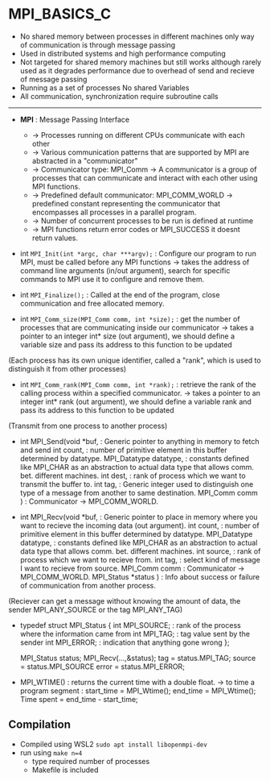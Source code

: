 # MPI_BASICS_C

 - No shared memory between processes in different machines only way of communication is through message passing
 - Used in distributed systems and high performance computing
 - Not targeted for shared memory machines but still works although rarely used as it degrades performance due to overhead of send and recieve of message passing
 - Running as a set of processes No shared Variables
 - All communication, synchronization require subroutine calls
---
 - **MPI** : Message Passing Interface
     * -> Processes running on different CPUs communicate with each other
     * -> Various communication patterns that are supported by MPI are abstracted in a "communicator"
     * -> Communicator type: MPI_Comm -> A communicator is a group of processes that can communicate and interact with each other using MPI functions.
     * -> Predefined default communicator: MPI_COMM_WORLD -> predefined constant representing the communicator that encompasses all processes in a parallel program.
     * -> Number of concurrent processes to be run is defined at runtime
     * -> MPI functions return error codes or MPI_SUCCESS it doesnt return values.
 
 
- int `MPI_Init(int *argc, char ***argv);` : Configure our program to run MPI, must be called before any MPI functions
    -> takes the address of command line arguments (in/out argument), search for specific commands to MPI use it to configure and remove them.

- int `MPI_Finalize();` : Called at the end of the program, close communication and free allocated memory.

- int `MPI_Comm_size(MPI_Comm comm, int *size);` : get the number of processes that are communicating inside our communicator
    -> takes a pointer to an integer int* size (out argument), we should define a variable size and pass its address to this function to be updated

(Each process has its own unique identifier, called a "rank", which is used to distinguish it from other processes)

- int `MPI_Comm_rank(MPI_Comm comm, int *rank);` : retrieve the rank of the calling process within a specified communicator.
    -> takes a pointer to an integer int* rank (out argument), we should define a variable rank and pass its address to this function to be updated

(Transmit from one process to another process)

- int MPI_Send(void *buf,             : Generic pointer to anything in memory to fetch and send
                int count,             : number of primitive element in this buffer determined by datatype.
                MPI_Datatype datatype, : constants defined like MPI_CHAR as an abstraction to actual data type that allows comm. bet. different machines.
                int dest,              : rank of process which we want to transmit the buffer to.
                int tag,               : Generic integer used to distinguish one type of a message from another to same destination.
                MPI_Comm comm )      : Communicator -> MPI_COMM_WORLD.

- int MPI_Recv(void *buf,             : Generic pointer to place in memory where you want to recieve the incoming data (out argument).
                int count,             : number of primitive element in this buffer determined by datatype.
                MPI_Datatype datatype, : constants defined like MPI_CHAR as an abstraction to actual data type that allows comm. bet. different machines.
                int source,            : rank of process which we want to recieve from.
                int tag,               : select kind of message I want to recieve from source.
                MPI_Comm comm          : Communicator -> MPI_COMM_WORLD.
                MPI_Status *status )   : Info about success or failure of communication from another process.

(Reciever can get a message without knowing the amount of data, the sender MPI_ANY_SOURCE or the tag MPI_ANY_TAG)

- typedef struct MPI_Status {
        int MPI_SOURCE; : rank of the process where the information came from
        int MPI_TAG;    : tag value sent by the sender
        int MPI_ERROR;  : indication that anything gone wrong
    };

    MPI_Status status;
    MPI_Recv(...,&status);
    tag = status.MPI_TAG;
    source = status.MPI_SOURCE
    error = status.MPI_ERROR;

- MPI_WTIME() : returns the current time with a double float.
    -> to time a program segment :
        start_time = MPI_Wtime();
        end_time = MPI_Wtime();
        Time spent = end_time - start_time;

## Compilation
- Compiled using WSL2 `sudo apt install libopenmpi-dev` 
- run using `make n=4`
    - type required number of processes
    - Makefile is included
